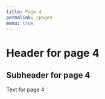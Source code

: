 ```yaml
---
title: Page 4
permalink: /page4
menu: true
---
```


# Header for page 4

## Subheader for page 4

Text for page 4
